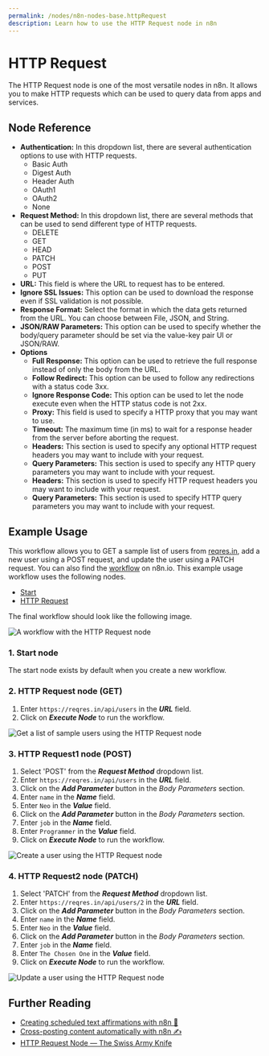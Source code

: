 ```yaml
---
permalink: /nodes/n8n-nodes-base.httpRequest
description: Learn how to use the HTTP Request node in n8n
---
```


# HTTP Request

The HTTP Request node is one of the most versatile nodes in n8n. It allows you to make HTTP requests which can be used to query data from apps and services.

## Node Reference

- **Authentication:** In this dropdown list, there are several authentication options to use with HTTP requests.
	- Basic Auth
	- Digest Auth
	- Header Auth
	- OAuth1
	- OAuth2
	- None
- **Request Method:** In this dropdown list, there are several methods that can be used to send different type of HTTP requests.
	- DELETE
	- GET
	- HEAD
	- PATCH
	- POST
	- PUT
- **URL:** This field is where the URL to request has to be entered.
- **Ignore SSL Issues:** This option can be used to download the response even if SSL validation is not possible.
- **Response Format:** Select the format in which the data gets returned from the URL. You can choose between File, JSON, and String.
- **JSON/RAW Parameters:** This option can be used to specify whether the body/query parameter should be set via the value-key pair UI or JSON/RAW.
- **Options**
	- **Full Response:** This option can be used to retrieve the full response instead of only the body from the URL.
	- **Follow Redirect:** This option can be used to follow any redirections with a status code 3xx.
	- **Ignore Response Code:** This option can be used to let the node execute even when the HTTP status code is not 2xx.
	- **Proxy:** This field is used to specify a HTTP proxy that you may want to use.
	- **Timeout:** The maximum time (in ms) to wait for a response header from the server before aborting the request.
	- **Headers:** This section is used to specify any optional HTTP request headers you may want to include with your request.
	- **Query Parameters:** This section is used to specify any HTTP query parameters you may want to include with your request.
	- **Headers:** This section is used to specify HTTP request headers you may want to include with your request.
	- **Query Parameters:** This section is used to specify HTTP query parameters you may want to include with your request.

## Example Usage

This workflow allows you to GET a sample list of users from [reqres.in](https://reqres.in/), add a new user using a POST request, and update the user using a PATCH request. You can also find the [workflow](https://n8n.io/workflows/602) on n8n.io. This example usage workflow uses the following nodes.
- [Start](../../core-nodes/Start/README.md)
- [HTTP Request]()

The final workflow should look like the following image.

![A workflow with the HTTP Request node](./workflow.png)

### 1. Start node

The start node exists by default when you create a new workflow.


### 2. HTTP Request node (GET)

1. Enter `https://reqres.in/api/users` in the ***URL*** field.
2. Click on ***Execute Node*** to run the workflow.

![Get a list of sample users using the HTTP Request node](./HTTPRequest_node.png)


### 3. HTTP Request1 node (POST)

1. Select 'POST' from the ***Request Method*** dropdown list.
2. Enter `https://reqres.in/api/users` in the ***URL*** field.
3. Click on the ***Add Parameter*** button in the *Body Parameters* section.
4. Enter `name` in the ***Name*** field.
5. Enter `Neo` in the ***Value*** field.
6. Click on the ***Add Parameter*** button in the *Body Parameters* section.
7. Enter `job` in the ***Name*** field.
8. Enter `Programmer` in the ***Value*** field.
9. Click on ***Execute Node*** to run the workflow.

![Create a user using the HTTP Request node](./HTTPRequest1_node.png)


### 4. HTTP Request2 node (PATCH)

1. Select 'PATCH' from the ***Request Method*** dropdown list.
2. Enter `https://reqres.in/api/users/2` in the ***URL*** field.
3. Click on the ***Add Parameter*** button in the *Body Parameters* section.
4. Enter `name` in the ***Name*** field.
5. Enter `Neo` in the ***Value*** field.
6. Click on the ***Add Parameter*** button in the *Body Parameters* section.
7. Enter `job` in the ***Name*** field.
8. Enter `The Chosen One` in the ***Value*** field.
9. Click on ***Execute Node*** to run the workflow.

![Update a user using the HTTP Request node](./HTTPRequest2_node.png)


## Further Reading

- [Creating scheduled text affirmations with n8n 🤟](https://medium.com/n8n-io/creating-scheduled-text-affirmations-with-n8n-1c4189efae19)
- [Cross-posting content automatically with n8n ✍️](https://medium.com/n8n-io/automating-cross-posting-blog-posts-using-n8n-%EF%B8%8F-af2a89601810)
- [HTTP Request Node — The Swiss Army Knife](https://medium.com/n8n-io/http-request-node-the-swiss-army-knife-b14e22283383)
